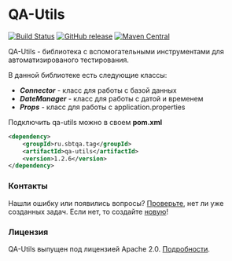 # QA-Utils
[![Build Status](https://travis-ci.org/sbtqa/qa-utils.svg?branch=master)](https://travis-ci.org/sbtqa/qa-utils) [![GitHub release](https://img.shields.io/github/release/sbtqa/qa-utils.svg?style=flat-square)](https://github.com/sbtqa/qa-utils/releases) [![Maven Central](https://img.shields.io/maven-central/v/ru.sbtqa.tag/qa-utils.svg)](https://mvnrepository.com/artifact/ru.sbtqa.tag/qa-utils)

QA-Utils - библиотека с вспомогательными инструментами для автоматизированого тестирования.  
  
В данной библиотеке есть следующие классы:
* ***Connector*** - класс для работы с базой данных
* ***DateManager*** - класс для работы с датой и временем
* ***Props*** - класс для работы с application.properties
 
Подключить qa-utils можно в своем **pom.xml**
```xml
<dependency>
    <groupId>ru.sbtqa.tag</groupId>
    <artifactId>qa-utils</artifactId>
    <version>1.2.6</version>
</dependency>
```


### Контакты
Нашли ошибку или появились вопросы? [Проверьте](https://github.com/sbtqa/qa-utils/issues), нет ли уже созданных задач. Если нет, то создайте [новую](https://github.com/sbtqa/qa-utils/issues/new)!

### Лицензия 
QA-Utils выпущен под лицензией Apache 2.0. [Подробности](https://github.com/sbtqa/qa-utils/blob/master/LICENSE).